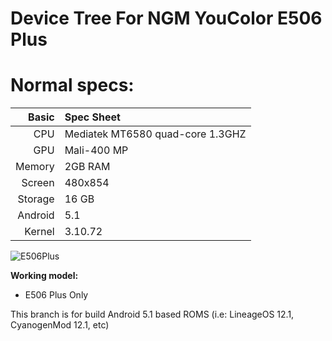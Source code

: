 # Device Tree For NGM YouColor E506 Plus

Normal specs:
================================
Basic   | Spec Sheet
-------:|:--------------------------------------------------
CPU     | Mediatek MT6580 quad-core 1.3GHZ
GPU     | Mali-400 MP
Memory  | 2GB RAM
Screen  | 480x854
Storage | 16 GB
Android | 5.1
Kernel  | 3.10.72

![E506Plus](https://www.bitmat.it/wp-content/uploads/2016/05/NGM-YouColor-E505-PLUS.jpg "E506Plus")

**Working model:**
* E506 Plus Only


This branch is for build Android 5.1 based ROMS (i.e: LineageOS 12.1, CyanogenMod 12.1, etc)
